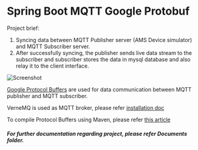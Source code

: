 # Spring Boot MQTT Google Protobuf

Project brief:
1. Syncing data between MQTT Publisher server (AMS Device simulator) and MQTT Subscriber server.
2. After successfully syncing, the publisher sends live data stream to the subscriber and subscriber stores the data in mysql database and also relay it to the client interface. 

![Screenshot](https://github.com/pinakjakhr/springboot-MQTT-google-protobuf-mysql/blob/master/0.%20Documents/MQTT.jpg)

[Google Protocol Buffers](https://developers.google.com/protocol-buffers/docs/javatutorial) are used for data communication between MQTT publisher and MQTT subscriber.

VerneMQ is used as MQTT broker, please refer [installation doc](https://docs.vernemq.com/installation/debian_and_ubuntu)

To compile Protocol Buffers using Maven, please refer [this article](https://dzone.com/articles/compile-protocol-buffers-using-maven)

##### _For further documentation regarding project, please refer Documents folder._
